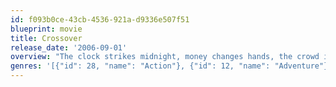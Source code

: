 ```yaml
---
id: f093b0ce-43cb-4536-921a-d9336e507f51
blueprint: movie
title: Crossover
release_date: '2006-09-01'
overview: "The clock strikes midnight, money changes hands, the crowd is on their feet, and the court is alive with fast-paced razzle-dazzle basketball. These players don't play for a school or a pro team. They play for the street and it's underground...way underground."
genres: '[{"id": 28, "name": "Action"}, {"id": 12, "name": "Adventure"}, {"id": 18, "name": "Drama"}]'
---
```

